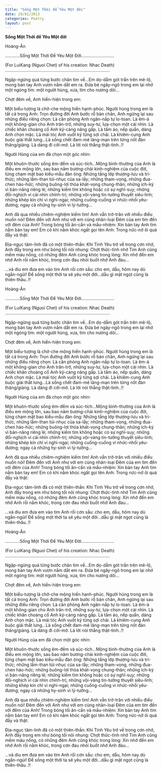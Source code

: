```yaml
---
title: "Sống Một Thời để Yêu Một đời"
date: 29/01/2013
categories: Poetry
layout: post
---
```


**Sống Một Thời để Yêu Một đời**

Hoàng-Ân

............Sống Một Thời Để Yêu Một Đời...........................

(For LuiKang (Nguoi Chet) of his creation: Nhac Death)
......................................................................................


Ngập-ngừng quá từng bước chân tìm về...Em dọ-dẫm gót trần trên mê-lộ, mong bàn tay Anh vươn nắm dắt em ra.  Đứa bé ngây-ngô trong em lại nhớ một ngóng tìm: một người hùng, xưa, tìm cho nương dõi...

Chợt đêm về, Anh hiển-hiện trong em:

Một biểu-tượng là chở-che mộng hiền hạnh-phúc. Người hùng trong em là tất cả trong Anh: Trọn đường đời Anh bước rỗ bàn chân, Anh ngừng lại sau những điều riêng chọn: Là căn phòng Anh ngăn-nắp tự lo-toan.  Là êm-ả một không-gian cho Anh trăn-trở, những suy-tư, lựa-chọn một cái nhìn. Là chiếc khăn choàng cổ Anh kỹ-càng nâng gấp.  Là tấm áo, nếp quần, dáng Anh chọn mặc.  Là mái tóc Anh vuốt kỹ từng sợi chải.  Là khiêm-cung Anh buộc giải thắt lưng...Là sống chết đam-mê lãng-mạn trên từng nốt đàn thăng/giáng.  Là dáng đi cởi-mở.  Là lời nói thẳng thật-tình..!!

Người Hùng của em đã chọn một góc nhìn:

Một khuôn-thước sống êm-đềm và súc-tích...Mộng bình-thường của Anh là điều em mộng lớn, sau bao năm bương-chải kinh-nghiệm của cuộc đời, từng chạm mặt bao kiểu-mẫu đàn ông: Những tầng lớp thượng-lưu và trí-thức; những lầm-than tủi-nhục của sa-lầy; những tham-vọng, những đua-chen háo-hức; những buông-lơi thỏa khát-vọng chung-thân; những ích-kỷ vì bản-năng riêng lẻ; những kiếm tìm không hoặc có sự nghĩ-suy; những đối-nghịch vì cái nhìn chính-trị; những vội-vàng tin-tưởng thuyết siêu-linh; những khép kín chỉ vì nghi-ngại; những cuống-cuồng vì nhức-nhối yêu-đương; ngay cả những hy-sinh vì lý-tưởng...

Anh đã qua nhiều chiêm-nghiệm kiếm tìm!
Anh vẫn trở-trăn với nhiều điều muốn nói!
Đêm đến với Anh như với em cùng nhân-loại
Đêm của em tìm đến với đêm của Anh!
Trong bóng tối ân-cần và mầu-nhiệm:
Xin bàn tay Anh tìm nắm bàn tay em!
Em có khi nằm khóc ngất gọi tên Anh:
Trong nức-nở ôi quá đầy và thật:

Địa-ngục tâm-linh đã có một thiên-thần: Khi Tình Yêu trở về trong cơn nhớ, Anh đầy trong em như bóng tối nôi nhung: Chợt thức-tỉnh nhớ Tim Anh cũng mềm máu nồng, có những đêm Anh cũng khóc trong lòng: Xin nhớ đến em nhớ Anh rồi nằm khóc, trong cơn đau nhói buốt nhớ Anh đau...

...và dìu em đưa em vào tim Anh rối cơn sầu: cho em, dẫu, hôm nay dù ngắn-ngủi! Để sống một thời ta sẽ yêu một đời...dẫu gì mật ngọt cũng là thiên-thâu..!!

Hoàng-Ân

............Sống Một Thời Để Yêu Một Đời...........................

(For LuiKang (Nguoi Chet) of his creation: Nhac Death)
......................................................................................


Ngập-ngừng quá từng bước chân tìm về...Em dọ-dẫm gót trần trên mê-lộ, mong bàn tay Anh vươn nắm dắt em ra.  Đứa bé ngây-ngô trong em lại nhớ một ngóng tìm: một người hùng, xưa, tìm cho nương dõi...

Chợt đêm về, Anh hiển-hiện trong em:

Một biểu-tượng là chở-che mộng hiền hạnh-phúc. Người hùng trong em là tất cả trong Anh: Trọn đường đời Anh bước rỗ bàn chân, Anh ngừng lại sau những điều riêng chọn: Là căn phòng Anh ngăn-nắp tự lo-toan.  Là êm-ả một không-gian cho Anh trăn-trở, những suy-tư, lựa-chọn một cái nhìn. Là chiếc khăn choàng cổ Anh kỹ-càng nâng gấp.  Là tấm áo, nếp quần, dáng Anh chọn mặc.  Là mái tóc Anh vuốt kỹ từng sợi chải.  Là khiêm-cung Anh buộc giải thắt lưng...Là sống chết đam-mê lãng-mạn trên từng nốt đàn thăng/giáng.  Là dáng đi cởi-mở.  Là lời nói thẳng thật-tình..!!

Người Hùng của em đã chọn một góc nhìn:

Một khuôn-thước sống êm-đềm và súc-tích...Mộng bình-thường của Anh là điều em mộng lớn, sau bao năm bương-chải kinh-nghiệm của cuộc đời, từng chạm mặt bao kiểu-mẫu đàn ông: Những tầng lớp thượng-lưu và trí-thức; những lầm-than tủi-nhục của sa-lầy; những tham-vọng, những đua-chen háo-hức; những buông-lơi thỏa khát-vọng chung-thân; những ích-kỷ vì bản-năng riêng lẻ; những kiếm tìm không hoặc có sự nghĩ-suy; những đối-nghịch vì cái nhìn chính-trị; những vội-vàng tin-tưởng thuyết siêu-linh; những khép kín chỉ vì nghi-ngại; những cuống-cuồng vì nhức-nhối yêu-đương; ngay cả những hy-sinh vì lý-tưởng...

Anh đã qua nhiều chiêm-nghiệm kiếm tìm!
Anh vẫn trở-trăn với nhiều điều muốn nói!
Đêm đến với Anh như với em cùng nhân-loại
Đêm của em tìm đến với đêm của Anh!
Trong bóng tối ân-cần và mầu-nhiệm:
Xin bàn tay Anh tìm nắm bàn tay em!
Em có khi nằm khóc ngất gọi tên Anh:
Trong nức-nở ôi quá đầy và thật:

Địa-ngục tâm-linh đã có một thiên-thần: Khi Tình Yêu trở về trong cơn nhớ, Anh đầy trong em như bóng tối nôi nhung: Chợt thức-tỉnh nhớ Tim Anh cũng mềm máu nồng, có những đêm Anh cũng khóc trong lòng: Xin nhớ đến em nhớ Anh rồi nằm khóc, trong cơn đau nhói buốt nhớ Anh đau...

...và dìu em đưa em vào tim Anh rối cơn sầu: cho em, dẫu, hôm nay dù ngắn-ngủi! Để sống một thời ta sẽ yêu một đời...dẫu gì mật ngọt cũng là thiên-thâu..!!

Hoàng-Ân

............Sống Một Thời Để Yêu Một Đời...........................

(For LuiKang (Nguoi Chet) of his creation: Nhac Death)
......................................................................................


Ngập-ngừng quá từng bước chân tìm về...Em dọ-dẫm gót trần trên mê-lộ, mong bàn tay Anh vươn nắm dắt em ra.  Đứa bé ngây-ngô trong em lại nhớ một ngóng tìm: một người hùng, xưa, tìm cho nương dõi...

Chợt đêm về, Anh hiển-hiện trong em:

Một biểu-tượng là chở-che mộng hiền hạnh-phúc. Người hùng trong em là tất cả trong Anh: Trọn đường đời Anh bước rỗ bàn chân, Anh ngừng lại sau những điều riêng chọn: Là căn phòng Anh ngăn-nắp tự lo-toan.  Là êm-ả một không-gian cho Anh trăn-trở, những suy-tư, lựa-chọn một cái nhìn. Là chiếc khăn choàng cổ Anh kỹ-càng nâng gấp.  Là tấm áo, nếp quần, dáng Anh chọn mặc.  Là mái tóc Anh vuốt kỹ từng sợi chải.  Là khiêm-cung Anh buộc giải thắt lưng...Là sống chết đam-mê lãng-mạn trên từng nốt đàn thăng/giáng.  Là dáng đi cởi-mở.  Là lời nói thẳng thật-tình..!!

Người Hùng của em đã chọn một góc nhìn:

Một khuôn-thước sống êm-đềm và súc-tích...Mộng bình-thường của Anh là điều em mộng lớn, sau bao năm bương-chải kinh-nghiệm của cuộc đời, từng chạm mặt bao kiểu-mẫu đàn ông: Những tầng lớp thượng-lưu và trí-thức; những lầm-than tủi-nhục của sa-lầy; những tham-vọng, những đua-chen háo-hức; những buông-lơi thỏa khát-vọng chung-thân; những ích-kỷ vì bản-năng riêng lẻ; những kiếm tìm không hoặc có sự nghĩ-suy; những đối-nghịch vì cái nhìn chính-trị; những vội-vàng tin-tưởng thuyết siêu-linh; những khép kín chỉ vì nghi-ngại; những cuống-cuồng vì nhức-nhối yêu-đương; ngay cả những hy-sinh vì lý-tưởng...

Anh đã qua nhiều chiêm-nghiệm kiếm tìm!
Anh vẫn trở-trăn với nhiều điều muốn nói!
Đêm đến với Anh như với em cùng nhân-loại
Đêm của em tìm đến với đêm của Anh!
Trong bóng tối ân-cần và mầu-nhiệm:
Xin bàn tay Anh tìm nắm bàn tay em!
Em có khi nằm khóc ngất gọi tên Anh:
Trong nức-nở ôi quá đầy và thật:

Địa-ngục tâm-linh đã có một thiên-thần: Khi Tình Yêu trở về trong cơn nhớ, Anh đầy trong em như bóng tối nôi nhung: Chợt thức-tỉnh nhớ Tim Anh cũng mềm máu nồng, có những đêm Anh cũng khóc trong lòng: Xin nhớ đến em nhớ Anh rồi nằm khóc, trong cơn đau nhói buốt nhớ Anh đau...

...và dìu em đưa em vào tim Anh rối cơn sầu: cho em, dẫu, hôm nay dù ngắn-ngủi! Để sống một thời ta sẽ yêu một đời...dẫu gì mật ngọt cũng là thiên-thâu..!!
